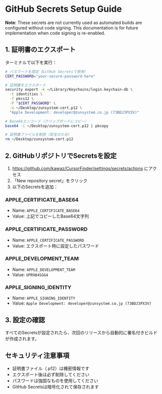 # GitHub Secrets Setup Guide

**Note**: These secrets are not currently used as automated builds are configured without code signing. This documentation is for future implementation when code signing is re-enabled.

## 1. 証明書のエクスポート

ターミナルで以下を実行：

```bash
# パスワードを設定（GitHub Secretsで使用）
CERT_PASSWORD="your-secure-password-here"

# 証明書をエクスポート
security export -k ~/Library/Keychains/login.keychain-db \
  -t identities \
  -f pkcs12 \
  -P "$CERT_PASSWORD" \
  -o ~/Desktop/zunsystem-cert.p12 \
  "Apple Development: developer@zunsystem.co.jp (73BDJ3PX3V)"

# Base64エンコード（クリップボードにコピー）
base64 -i ~/Desktop/zunsystem-cert.p12 | pbcopy

# 証明書ファイルを削除（安全のため）
rm ~/Desktop/zunsystem-cert.p12
```

## 2. GitHubリポジトリでSecretsを設定

1. https://github.com/kawaz/CursorFinder/settings/secrets/actions にアクセス
2. 「New repository secret」をクリック
3. 以下のSecretsを追加：

### APPLE_CERTIFICATE_BASE64
- Name: `APPLE_CERTIFICATE_BASE64`
- Value: 上記でコピーしたBase64文字列

### APPLE_CERTIFICATE_PASSWORD
- Name: `APPLE_CERTIFICATE_PASSWORD`
- Value: エクスポート時に設定したパスワード

### APPLE_DEVELOPMENT_TEAM
- Name: `APPLE_DEVELOPMENT_TEAM`
- Value: `UPR984SGG4`

### APPLE_SIGNING_IDENTITY
- Name: `APPLE_SIGNING_IDENTITY`
- Value: `Apple Development: developer@zunsystem.co.jp (73BDJ3PX3V)`

## 3. 設定の確認

すべてのSecretsが設定されたら、次回のリリースから自動的に署名付きビルドが作成されます。

## セキュリティ注意事項

- 証明書ファイル（.p12）は機密情報です
- エクスポート後は必ず削除してください
- パスワードは強固なものを使用してください
- GitHub Secretsは暗号化されて保存されます